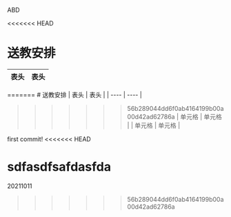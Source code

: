 ABD

<<<<<<< HEAD
# 送教安排
|  表头   | 表头  |
|  ----  | ----  |
=======
﻿# 送教安排
|  表头   | 表头   |
|  ----   | ----   |
>>>>>>> 56b289044dd6f0ab4164199b00a00d42ad62786a
| 单元格  | 单元格 |
| 单元格  | 单元格 |


first commit!
<<<<<<< HEAD

sdfasdfsafdasfda
=======
20211011
>>>>>>> 56b289044dd6f0ab4164199b00a00d42ad62786a
